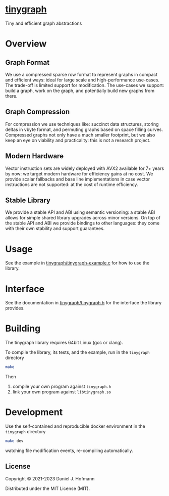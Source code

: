 # [tinygraph](https://tinygraph.org)

Tiny and efficient graph abstractions


# Overview

## Graph Format

We use a compressed sparse row format to represent graphs in compact and efficient ways: ideal for large scale and high-performance use-cases.
The trade-off is limited support for modification. The use-cases we support: build a graph, work on the graph, and potentially build new graphs from there.

## Graph Compression

For compression we use techniques like: succinct data structures, storing deltas in vbyte format, and permuting graphs based on space filling curves.
Compressed graphs not only have a much smaller footprint, but we also keep an eye on viability and practicality: this is not a research project.

## Modern Hardware

Vector instruction sets are widely deployed with AVX2 available for 7+ years by now: we target modern hardware for efficiency gains at no cost.
We provide scalar fallbacks and base line implementations in case vector instructions are not supported: at the cost of runtime efficiency.

## Stable Library

We provide a stable API and ABI using semantic versioning: a stable ABI allows for simple shared library upgrades across minor versions.
On top of the stable API and ABI we provide bindings to other languages: they come with their own stability and support guarantees.


# Usage

See the example in [tinygraph/tinygraph-example.c](./tinygraph/tinygraph-example.c) for how to use the library.


# Interface

See the documentation in [tinygraph/tinygraph.h](./tinygraph/tinygraph.h) for the interface the library provides.


# Building

The tinygraph library requires 64bit Linux (gcc or clang).

To compile the library, its tests, and the example, run in the `tinygraph` directory

```bash
make
```

Then
1. compile your own program against `tinygraph.h`
2. link your own program against `libtinygraph.so`


# Development

Use the self-contained and reproducible docker environment in the `tinygraph` directory

```bash
make dev
```

watching file modification events, re-compiling automatically.


## License

Copyright © 2021-2023 Daniel J. Hofmann

Distributed under the MIT License (MIT).
